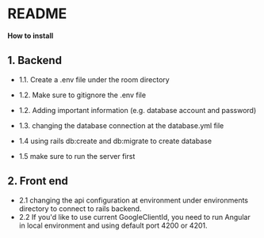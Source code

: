 # README

**__How to install__**

**1. Backend**
  -
  
  - 1.1. Create a .env file under the room directory
  
  - 1.2. Make sure to gitignore the .env file
  
  - 1.2. Adding important information (e.g. database account and password)
  
  - 1.3. changing the database connection at the database.yml file
  
  - 1.4 using rails db:create and db:migrate to create database
  
  - 1.5 make sure to run the server first

**2. Front end**
  -
  - 2.1 changing the api configuration at environment under environments
  directory to connect to rails backend.
  - 2.2 If you'd like to use current GoogleClientId, you need to
  run Angular in local environment and using default port 4200 or 4201.
  
